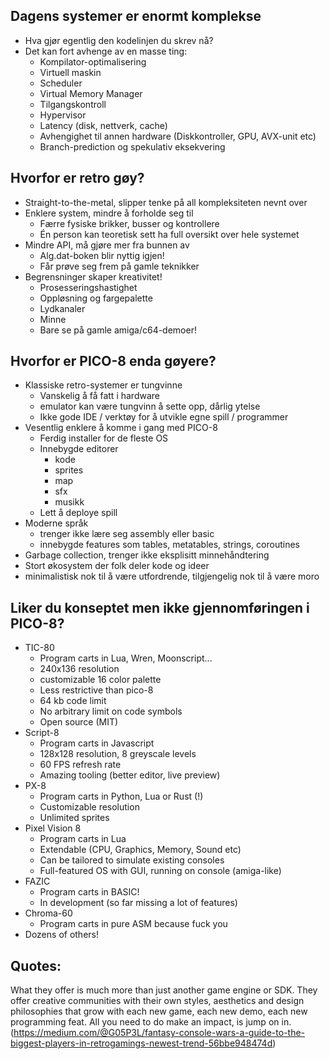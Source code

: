 ## Dagens systemer er enormt komplekse
- Hva gjør egentlig den kodelinjen du skrev nå?
- Det kan fort avhenge av en masse ting:
    - Kompilator-optimalisering
    - Virtuell maskin
    - Scheduler
    - Virtual Memory Manager
    - Tilgangskontroll
    - Hypervisor
    - Latency (disk, nettverk, cache)
    - Avhengighet til annen hardware (Diskkontroller, GPU, AVX-unit etc)
    - Branch-prediction og spekulativ eksekvering

## Hvorfor er retro gøy?
- Straight-to-the-metal, slipper tenke på all kompleksiteten nevnt over
- Enklere system, mindre å forholde seg til
    - Færre fysiske brikker, busser og kontrollere
    - Én person kan teoretisk sett ha full oversikt over hele systemet
- Mindre API, må gjøre mer fra bunnen av
    - Alg.dat-boken blir nyttig igjen!
    - Får prøve seg frem på gamle teknikker
- Begrensninger skaper kreativitet!
    - Prosesseringshastighet
    - Oppløsning og fargepalette
    - Lydkanaler
    - Minne
    - Bare se på gamle amiga/c64-demoer!

## Hvorfor er PICO-8 enda gøyere?
- Klassiske retro-systemer er tungvinne
    - Vanskelig å få fatt i hardware
    - emulator kan være tungvinn å sette opp, dårlig ytelse
    - Ikke gode IDE / verktøy for å utvikle egne spill / programmer
- Vesentlig enklere å komme i gang med PICO-8
    - Ferdig installer for de fleste OS
    - Innebygde editorer
        - kode
        - sprites
        - map
        - sfx
        - musikk
    - Lett å deploye spill
- Moderne språk 
    - trenger ikke lære seg assembly eller basic
    - innebygde features som tables, metatables, strings, coroutines 
- Garbage collection, trenger ikke eksplisitt minnehåndtering
- Stort økosystem der folk deler kode og ideer
- minimalistisk nok til å være utfordrende, tilgjengelig nok til å være moro

## Liker du konseptet men ikke gjennomføringen i PICO-8?
- TIC-80
    - Program carts in Lua, Wren, Moonscript...
    - 240x136 resolution
    - customizable 16 color palette
    - Less restrictive than pico-8
    - 64 kb code limit
    - No arbitrary limit on code symbols
    - Open source (MIT)
- Script-8
    - Program carts in Javascript
    - 128x128 resolution, 8 greyscale levels 
    - 60 FPS refresh rate
    - Amazing tooling (better editor, live preview)
- PX-8
    - Program carts in Python, Lua or Rust (!)
    - Customizable resolution
    - Unlimited sprites 
- Pixel Vision 8
    - Program carts in Lua
    - Extendable (CPU, Graphics, Memory, Sound etc)
    - Can be tailored to simulate existing consoles
    - Full-featured OS with GUI, running on console (amiga-like)
- FAZIC
    - Program carts in BASIC!
    - In development (so far missing a lot of features)
- Chroma-60
    - Program carts in pure ASM because fuck you
- Dozens of others!


## Quotes:
What they offer is much more than just another game engine or SDK. They offer creative communities with their own styles, aesthetics and design philosophies that grow with each new game, each new demo, each new programming feat. All you need to do make an impact, is jump on in.
(https://medium.com/@G05P3L/fantasy-console-wars-a-guide-to-the-biggest-players-in-retrogamings-newest-trend-56bbe948474d)




